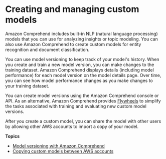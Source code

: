 # Creating and managing custom models<a name="manage-models"></a>

Amazon Comprehend includes built\-in NLP \(natural language processing\) models that you can use for analyzing insights or topic modeling\. You can also use Amazon Comprehend to create custom models for entity recognition and document classification\. 

You can use model versioning to keep track of your model's history\. When you create and train a new model version, you can make changes to the training dataset\. Amazon Comprehend displays details \(including model performance\) for each model version on the model details page\. Over time, you can see how model performance changes as you make changes to your training dataset\. 

You can create model versions using the Amazon Comprehend console or API\. As an alternative, Amazon Comprehend provides [Flywheels](flywheels.md) to simplify the tasks associated with training and evaluating new custom model versions\.

After you create a custom model, you can share the model with other users by allowing other AWS accounts to import a copy of your model\.

**Topics**
+ [Model versioning with Amazon Comprehend](model-versioning.md)
+ [Copying custom models between AWS accounts](custom-copy.md)